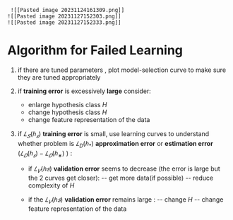 	
	 ![[Pasted image 20231124161309.png]]
	![[Pasted image 20231127152303.png]]
	![[Pasted image 20231127152333.png]]

# Algorithm for Failed Learning

1. if there are tuned parameters , plot model-selection curve to make sure they are tuned appropriately

2. if **training error**   is excessively **large** consider:
   - enlarge hypothesis class $H$
   - change hypothesis class $H$
   - change feature representation of the data
   
3. if  $𝐿_𝑆(ℎ_𝑠)$ **training error** is small, use learning curves to understand whether problem is  $𝐿_D(ℎ_*)$ **approximation error** or **estimation error** ($𝐿_𝐷(ℎ_𝑠) − 𝐿_𝐷(ℎ_∗)$ ) :

   - if $𝐿_𝑉(ℎ𝑠)$ **validation error** seems to decrease (the error is large but the 2 curves get closer):
     -- get more data(if possible)
     -- reduce complexity of $H$
     
   - if the $𝐿_𝑉(ℎ𝑠)$ **validation error** remains large :
	 -- change $H$
	 -- change feature representation of the data